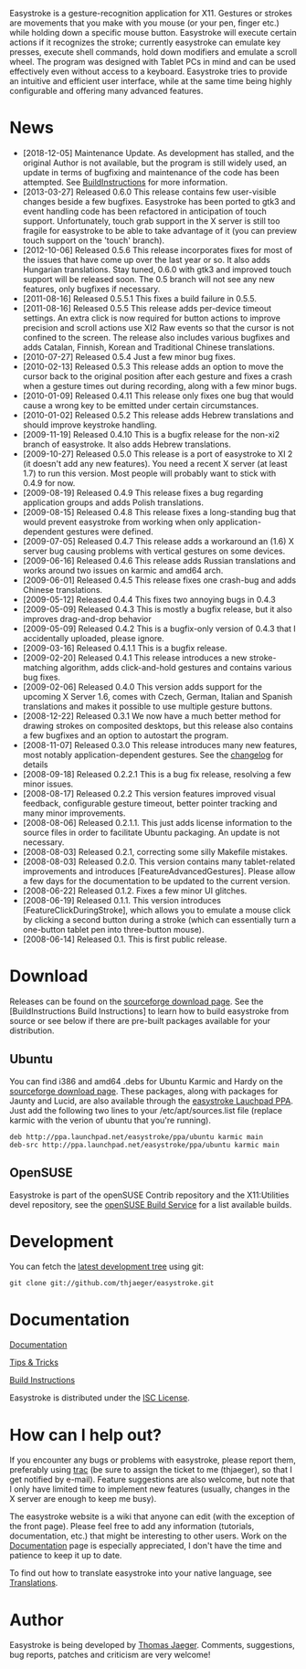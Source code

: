 Easystroke is a gesture-recognition application for X11. Gestures or strokes are movements that you make with you mouse (or your pen, finger etc.) while holding down a specific mouse button. Easystroke will execute certain actions if it recognizes the stroke; currently easystroke can emulate key presses, execute shell commands, hold down modifiers and emulate a scroll wheel. The program was designed with Tablet PCs in mind and can be used effectively even without access to a keyboard. Easystroke tries to provide an intuitive and efficient user interface, while at the same time being highly configurable and offering many advanced features.

# News
  * [2018-12-05] Maintenance Update. As development has stalled, and the original Author is not available, but the program is still widely used, an update in terms of bugfixing and maintenance of the code has been attempted. See [BuildInstructions](https://github.com/thjaeger/easystroke/wiki/BuildInstructions) for more information.
  * [2013-03-27] Released 0.6.0 This release contains few user-visible changes beside a few bugfixes.  Easystroke has been ported to gtk3 and event handling code has been refactored in anticipation of touch support.  Unfortunately, touch grab support in the X server is still too fragile for easystroke to be able to take advantage of it (you can preview touch support on the 'touch' branch).
  * [2012-10-06] Released 0.5.6 This release incorporates fixes for most of the issues that have come up over the last year or so.  It also adds Hungarian translations.  Stay tuned, 0.6.0 with gtk3 and improved touch support will be released soon.  The 0.5 branch will not see any new features, only bugfixes if necessary.
  * [2011-08-16] Released 0.5.5.1 This fixes a build failure in 0.5.5.
  * [2011-08-16] Released 0.5.5 This release adds per-device timeout settings. An extra click is now required for button actions to improve precision and scroll actions use XI2 Raw events so that the cursor is not confined to the screen.  The release also includes various bugfixes and adds Catalan, Finnish, Korean and Traditional Chinese translations.
  * [2010-07-27] Released 0.5.4 Just a few minor bug fixes.
  * [2010-02-13] Released 0.5.3 This release adds an option to move the cursor back to the original position after each gesture and fixes a crash when a gesture times out during recording, along with a few minor bugs.
  * [2010-01-09] Released 0.4.11 This release only fixes one bug that would cause a wrong key to be emitted under certain circumstances. 
  * [2010-01-02] Released 0.5.2 This release adds Hebrew translations and should improve keystroke handling.
  * [2009-11-19] Released 0.4.10 This is a bugfix release for the non-xi2 branch of easystroke.  It also adds Hebrew translations.
  * [2009-10-27] Released 0.5.0 This release is a port of easystroke to XI 2 (it doesn't add any new features).  You need a recent X server (at least 1.7) to run this version.  Most people will probably want to stick with 0.4.9 for now.
  * [2009-08-19] Released 0.4.9 This release fixes a bug regarding application groups and adds Polish translations.
  * [2009-08-15] Released 0.4.8 This release fixes a long-standing bug that would prevent easystroke from working when only application-dependent gestures were defined.
  * [2009-07-05] Released 0.4.7 This release adds a workaround an (1.6) X server bug causing problems with vertical gestures on some devices.
  * [2009-06-16] Released 0.4.6 This release adds Russian translations and works around two issues on karmic and amd64 arch.
  * [2009-06-01] Released 0.4.5 This release fixes one crash-bug and adds Chinese translations.
  * [2009-05-12] Released 0.4.4 This fixes two annoying bugs in 0.4.3
  * [2009-05-09] Released 0.4.3 This is mostly a bugfix release, but it also improves drag-and-drop behavior
  * [2009-05-09] Released 0.4.2 This is a bugfix-only version of 0.4.3 that I accidentally uploaded, please ignore.
  * [2009-03-16] Released 0.4.1.1 This is a bugfix release.
  * [2009-02-20] Released 0.4.1 This release introduces a new stroke-matching algorithm, adds click-and-hold gestures and contains various bug fixes.
  * [2009-02-06] Released 0.4.0 This version adds support for the upcoming X Server 1.6, comes with Czech, German, Italian and Spanish translations and makes it possible to use multiple gesture buttons.
  * [2008-12-22] Released 0.3.1 We now have a much better method for drawing strokes on composited desktops, but this release also contains a few bugfixes and an option to autostart the program.
  * [2008-11-07] Released 0.3.0 This release introduces many new features, most notably application-dependent gestures. See the [changelog](http://github.com/thjaeger/easystroke/tree/master%2Fchangelog?raw=true) for details
  * [2008-09-18] Released 0.2.2.1 This is a bug fix release, resolving a few minor issues.
  * [2008-08-17] Released 0.2.2 This version features improved visual feedback, configurable gesture timeout, better pointer tracking and many minor improvements.
  * [2008-08-06] Released 0.2.1.1. This just adds license information to the source files in order to facilitate Ubuntu packaging. An update is not necessary.
  * [2008-08-03] Released 0.2.1, correcting some silly Makefile mistakes.
  * [2008-08-03] Released 0.2.0. This version contains many tablet-related improvements and introduces [FeatureAdvancedGestures]. Please allow a few days for the documentation to be updated to the current version.
  * [2008-06-22] Released 0.1.2. Fixes a few minor UI glitches.
  * [2008-06-19] Released 0.1.1. This version introduces [FeatureClickDuringStroke], which allows you to emulate a mouse click by clicking a second button during a stroke (which can essentially turn a one-button tablet pen into three-button mouse).
  * [2008-06-14] Released 0.1. This is first public release.

# Download

Releases can be found on the [sourceforge download page](http://sourceforge.net/project/showfiles.php?group_id=229797). See the [BuildInstructions Build Instructions] to learn how to build easystroke from source or see below if there are pre-built packages available for your distribution.

## Ubuntu
You can find i386 and amd64 .debs for Ubuntu Karmic and Hardy on the [sourceforge download page](http://sourceforge.net/project/showfiles.php?group_id=229797). These packages, along with packages for Jaunty and Lucid, are also available through the [easystroke Lauchpad PPA](https://launchpad.net/~easystroke/+archive/ppa). Just add the following two lines to your /etc/apt/sources.list file (replace karmic with the verion of ubuntu that you're running).
	
	deb http://ppa.launchpad.net/easystroke/ppa/ubuntu karmic main
	deb-src http://ppa.launchpad.net/easystroke/ppa/ubuntu karmic main
	

## OpenSUSE

Easystroke is part of the openSUSE Contrib repository and the X11:Utilities devel 
repository, see the [openSUSE Build Service](http://software.opensuse.org/search?baseproject=ALL&p=1&q=easystroke) for a list available builds.

# Development

You can fetch the [latest development tree](http://github.com/thjaeger/easystroke/tree/master) using git:
	
	git clone git://github.com/thjaeger/easystroke.git
	

# Documentation

[Documentation](Documentation)

[Tips & Tricks](TipsAndTricks)

[Build Instructions](BuildInstructions)

Easystroke is distributed under the [ISC License](http://github.com/thjaeger/easystroke/tree/master%2FLICENSE?raw=true).

# How can I help out?

If you encounter any bugs or problems with easystroke, please report them, preferably using [trac](https://sourceforge.net/apps/trac/easystroke/report) (be sure to assign the ticket to me (thjaeger), so that I get notified by e-mail). Feature suggestions are also welcome, but note that I only have limited time to implement new features (usually, changes in the X server are enough to keep me busy).

The easystroke website is a wiki that anyone can edit (with the exception of the front page). Please feel free to add any information (tutorials, documentation, etc.) that might be interesting to other users. Work on the [Documentation](Documentation) page is especially appreciated, I don't have the time and patience to keep it up to date.

To find out how to translate easystroke into your native language, see [Translations](Translations).

# Author

Easystroke is being developed by [Thomas Jaeger](mailto:ThJaeger@gmail.com). Comments, suggestions, bug reports, patches and criticism are very welcome!